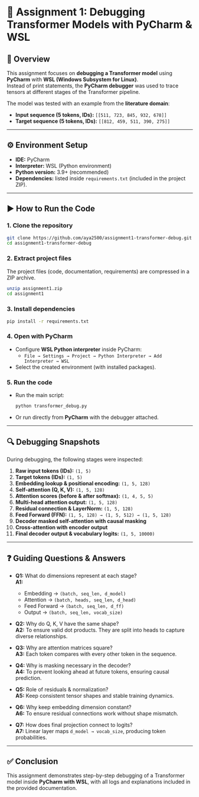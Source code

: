 # 📄 Assignment 1: Debugging Transformer Models with PyCharm & WSL  

## 📌 Overview  
This assignment focuses on **debugging a Transformer model** using **PyCharm** with **WSL (Windows Subsystem for Linux)**.  
Instead of print statements, the **PyCharm debugger** was used to trace tensors at different stages of the Transformer pipeline.  

The model was tested with an example from the **literature domain**:  
- **Input sequence (5 tokens, IDs):** `[[511, 723, 845, 932, 678]]`  
- **Target sequence (5 tokens, IDs):** `[[812, 459, 511, 390, 275]]`  

---

## ⚙️ Environment Setup  
- **IDE:** PyCharm  
- **Interpreter:** WSL (Python environment)  
- **Python version:** 3.9+ (recommended)  
- **Dependencies:** listed inside `requirements.txt` (included in the project ZIP).  

---

## ▶️ How to Run the Code  

### **1. Clone the repository**  
```bash
git clone https://github.com/aya2500/assignment1-transformer-debug.git
cd assignment1-transformer-debug
```

### **2. Extract project files**  
The project files (code, documentation, requirements) are compressed in a ZIP archive.  
```bash
unzip assignment1.zip
cd assignment1
```

### **3. Install dependencies**  
```bash
pip install -r requirements.txt
```

### **4. Open with PyCharm**  
- Configure **WSL Python interpreter** inside PyCharm:  
  - `File → Settings → Project → Python Interpreter → Add Interpreter → WSL`  
- Select the created environment (with installed packages).  

### **5. Run the code**  
- Run the main script:  
  ```bash
  python transformer_debug.py
  ```
- Or run directly from **PyCharm** with the debugger attached.  

---

## 🔍 Debugging Snapshots  
During debugging, the following stages were inspected:  

1. **Raw input tokens (IDs):** `(1, 5)`  
2. **Target tokens (IDs):** `(1, 5)`  
3. **Embedding lookup & positional encoding:** `(1, 5, 128)`  
4. **Self-attention (Q, K, V):** `(1, 5, 128)`  
5. **Attention scores (before & after softmax):** `(1, 4, 5, 5)`  
6. **Multi-head attention output:** `(1, 5, 128)`  
7. **Residual connection & LayerNorm:** `(1, 5, 128)`  
8. **Feed Forward (FFN):** `(1, 5, 128) → (1, 5, 512) → (1, 5, 128)`  
9. **Decoder masked self-attention with causal masking**  
10. **Cross-attention with encoder output**  
11. **Final decoder output & vocabulary logits:** `(1, 5, 10000)`  

---

## ❓ Guiding Questions & Answers  

- **Q1:** What do dimensions represent at each stage?  
  **A1:**  
  - Embedding → `(batch, seq_len, d_model)`  
  - Attention → `(batch, heads, seq_len, d_head)`  
  - Feed Forward → `(batch, seq_len, d_ff)`  
  - Output → `(batch, seq_len, vocab_size)`  

- **Q2:** Why do Q, K, V have the same shape?  
  **A2:** To ensure valid dot products. They are split into heads to capture diverse relationships.  

- **Q3:** Why are attention matrices square?  
  **A3:** Each token compares with every other token in the sequence.  

- **Q4:** Why is masking necessary in the decoder?  
  **A4:** To prevent looking ahead at future tokens, ensuring causal prediction.  

- **Q5:** Role of residuals & normalization?  
  **A5:** Keep consistent tensor shapes and stable training dynamics.  

- **Q6:** Why keep embedding dimension constant?  
  **A6:** To ensure residual connections work without shape mismatch.  

- **Q7:** How does final projection connect to logits?  
  **A7:** Linear layer maps `d_model → vocab_size`, producing token probabilities.  

---

## ✅ Conclusion  
This assignment demonstrates step-by-step debugging of a Transformer model inside **PyCharm with WSL**, with all logs and explanations included in the provided documentation.  
